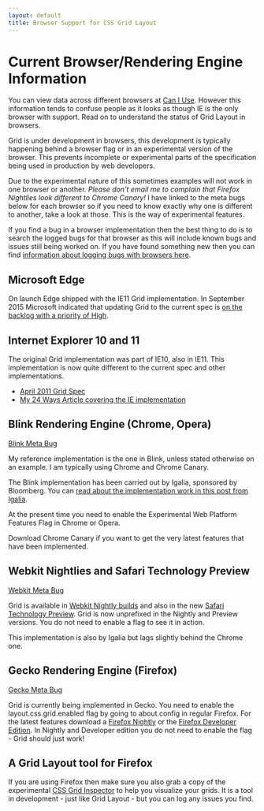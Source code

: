```yaml
---
layout: default
title: Browser Support for CSS Grid Layout
---
```


# Current Browser/Rendering Engine Information

You can view data across different browsers at [Can I Use](http://caniuse.com/#feat=css-grid). However this information tends to confuse people as it looks as though IE is the only browser with support. Read on to understand the status of Grid Layout in browsers.

Grid is under development in browsers, this development is typically happening behind a browser flag or in an experimental version of the browser. This prevents incomplete or experimental parts of the specification being used in production by web developers.

Due to the experimental nature of this sometimes examples will not work in one browser or another. *Please don't email me to complain that Firefox Nightlies look different to Chrome Canary!* I have linked to the meta bugs below for each browser so if you need to know exactly why one is different to another, take a look at those. This is the way of experimental features.

If you find a bug in a browser implementation then the best thing to do is to search the logged bugs for that browser as this will include known bugs and issues still being worked on. If you have found something new then you can find [information about logging bugs with browsers here](http://testthewebforward.org/docs/bugs.html).

## Microsoft Edge

On launch Edge shipped with the IE11 Grid implementation. In September 2015 Microsoft indicated that updating Grid to the current spec is [on the backlog with a priority of High](https://wpdev.uservoice.com/forums/257854-microsoft-edge-developer/suggestions/6514853-update-css-grid).

## Internet Explorer 10 and 11

The original Grid implementation was part of IE10, also in IE11. This implementation is now quite different to the current spec and other implementations.

- [April 2011 Grid Spec](http://www.w3.org/TR/2011/WD-css3-grid-layout-20110407/)
- [My 24 Ways Article covering the IE implementation](http://24ways.org/2012/css3-grid-layout/)

## Blink Rendering Engine (Chrome, Opera)

[Blink Meta Bug](https://code.google.com/p/chromium/issues/detail?id=79180)

My reference implementation is the one in Blink, unless stated otherwise on an example. I am typically using Chrome and Chrome Canary.

The Blink implementation has been carried out by Igalia, sponsored by Bloomberg. You can [read about the implementation work in this post from Igalia](http://blogs.igalia.com/mrego/2015/01/08/css-grid-layout-2014-recap-implementation-status/).

At the present time you need to enable the Experimental Web Platform Features Flag in Chrome or Opera.

Download Chrome Canary if you want to get the very latest features that have been implemented.

## Webkit Nightlies and Safari Technology Preview

[Webkit Meta Bug](https://bugs.webkit.org/show_bug.cgi?id=60731)

Grid is available in [Webkit Nightly builds](http://nightly.webkit.org/) and also in the new [Safari Technology Preview](https://developer.apple.com/safari/technology-preview/release-notes/). Grid is now unprefixed in the Nightly and Preview versions. You do not need to enable a flag to see it in action.

This implementation is also by Igalia but lags slightly behind the Chrome one.

## Gecko Rendering Engine (Firefox)

[Gecko Meta Bug](https://bugzilla.mozilla.org/show_bug.cgi?id=616605)

Grid is currently being implemented in Gecko. You need to enable the layout.css.grid.enabled flag by going to about.config in regular Firefox. For the latest features download a [Firefox Nightly](https://nightly.mozilla.org/) or the [Firefox Developer Edition](https://www.mozilla.org/en-GB/firefox/developer/). In Nightly and Developer edition you do not need to enable the flag - Grid should just work!

## A Grid Layout tool for Firefox

If you are using Firefox then make sure you also grab a copy of the experimental [CSS Grid Inspector](https://github.com/mozilla/css-grid-inspector) to help you visualize your grids. It is a tool in development - just like Grid Layout - but you can log any issues you find.
